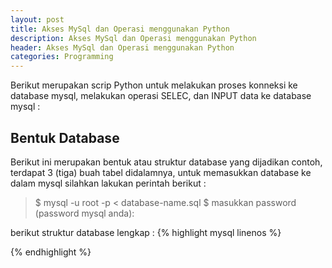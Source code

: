 ```yaml
---
layout: post
title: Akses MySql dan Operasi menggunakan Python
description: Akses MySql dan Operasi menggunakan Python
header: Akses MySql dan Operasi menggunakan Python
categories: Programming
---
```


Berikut merupakan scrip Python untuk melakukan proses konneksi ke database mysql, melakukan operasi SELEC, dan INPUT data ke database mysql : 
## Bentuk Database 
Berikut ini merupakan bentuk atau struktur database yang dijadikan contoh, terdapat 3 (tiga) buah tabel didalamnya, untuk memasukkan database ke dalam mysql silahkan lakukan perintah berikut : 
> $ mysql -u root -p < database-name.sql
> $ masukkan password (password mysql anda): 

berikut struktur database lengkap : 
{% highlight mysql linenos %}


{% endhighlight %}
